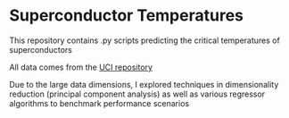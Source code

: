 # Superconductor Temperatures
This repository contains .py scripts predicting the critical temperatures of superconductors

All data comes from the [UCI repository](https://archive.ics.uci.edu/ml/datasets/superconductivty+data)

Due to the large data dimensions, I explored techniques in dimensionality reduction (principal component analysis) as well as various regressor algorithms to benchmark performance scenarios
